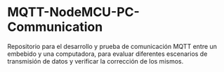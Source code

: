 # MQTT-NodeMCU-PC-Communication
 Repositorio para el desarrollo y prueba de comunicación MQTT entre un embebido y una computadora, para evaluar diferentes escenarios de transmisión de datos y verificar la corrección de los mismos. 
